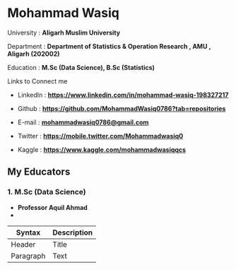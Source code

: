 # Mohammad Wasiq 

University : **Aligarh Muslim University**

Department : **Department of Statistics & Operation Research , AMU , Aligarh (202002)**

Education  : **M.Sc (Data Science),  B.Sc (Statistics)**

Links to Connect me

* LinkedIn : **https://www.linkedin.com/in/mohammad-wasiq-198327217**

* Github   : **https://github.com/MohammadWasiq0786?tab=repositories**

* E-mail   : **mohammadwasiq0786@gmail.com**

* Twitter  : **https://mobile.twitter.com/Mohammadwasiq0**

* Kaggle   : **https://www.kaggle.com/mohammadwasiqqcs**

## My Educators

### 1. M.Sc (Data Science)
* **Professor Aquil Ahmad**
* 
| Syntax      | Description |
| ----------- | ----------- |
| Header      | Title       |
| Paragraph   | Text        |
